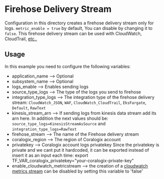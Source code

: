# Firehose Delivery Stream
Configuration in this directory creates a firehose delivery stream only for logs.
`metric_enable = true` by default, You can disable by changing it to `false`. 
This firehose delivery stream can be used with CloudWatch, CloudTrail, [etc..](https://coralogix.com/docs/aws-firehose/)

## Usage

In this example you need to configure the following variables:
* application_name --> Optional
* subsystem_name --> Optional
* logs_enable --> Enables sending logs
* source_type_logs --> The type of the logs you send to firehose
* integration_type_logs --> The integration type of the firehose delivery stream: `CloudWatch_JSON`, `WAF`, `CloudWatch_CloudTrail`, `EksFargate`, `Default`, `RawText`
* kinesis_stream_arn --> If sending logs from kinesis data stream add its arn here. In addition the next values should be: `source_type_logs=KinesisStreamAsSource` and `integration_type_logs=RawText`
* firehose_stream --> The name of the Firehose delivery stream
* coralogix_region --> The region of Coralogix account
* privatekey --> Coralogix account logs privatekey
Since the privatekey is private and we cant put it hardcoded, it can be exported instead of insert it as an input each time:
export TF_VAR_coralogix_privatekey="your-coralogix-private-key"
* enable_cloudwatch_metricstream --> the creation of a [cloudwatch metrics stream](https://docs.aws.amazon.com/AmazonCloudWatch/latest/monitoring/CloudWatch-Metric-Streams.html) can be disabled by setting this variable to 'false'
